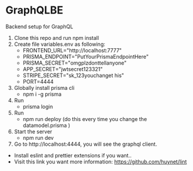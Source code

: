 # GraphQLBE

Backend setup for GraphQL

1. Clone this repo and run npm install
2. Create file variables.env as following:
   - FRONTEND_URL="http://localhost:7777"
   - PRISMA_ENDPOINT="PutYourPrismaEndpointHere"
   - PRISMA_SECRET="omgplzdonttellanyone"
   - APP_SECRET="jwtsecret123321"
   - STRIPE_SECRET="sk_123youchanget his"
   - PORT=4444
3. Globally install prisma cli
   - npm i -g prisma
4. Run
   - prisma login
5. Run
   - npm run deploy (do this every time you change the datamodel.prisma )
6. Start the server
   - npm run dev
7. Go to http://localhost:4444, you will see the graphql client.

- Install eslint and prettier extensions if you want..
- Visit this link you want more information: https://github.com/huynet/lint
